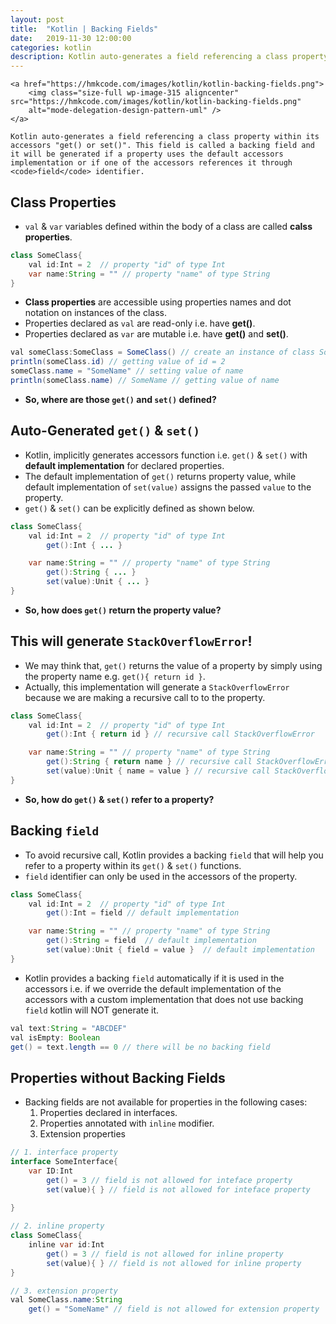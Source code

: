 ```yaml
---
layout: post
title:  "Kotlin | Backing Fields"
date:   2019-11-30 12:00:00
categories: kotlin
description: Kotlin auto-generates a field referencing a class property within its accessors "get() or set()". This field is called a backing field and it will be generated if a property uses the default accessors implementation or if one of the accessors references it through field identifier
---
```

 

<p style="text-align: justify;">
	
	<a href="https://hmkcode.com/images/kotlin/kotlin-backing-fields.png">
		<img class="size-full wp-image-315 aligncenter" src="https://hmkcode.com/images/kotlin/kotlin-backing-fields.png" 
		alt="mode-delegation-design-pattern-uml" />
	</a>
	
	Kotlin auto-generates a field referencing a class property within its accessors "get() or set()". This field is called a backing field and it will be generated if a property uses the default accessors implementation or if one of the accessors references it through <code>field</code> identifier.
</p>


## **Class Properties**

- `val` & `var` variables defined within the body of a class are called **calss properties**.

```java
class SomeClass{
    val id:Int = 2  // property "id" of type Int
    var name:String = "" // property "name" of type String
}
```

- **Class properties** are accessible using properties names and dot notation on instances of the class.
- Properties declared as `val` are read-only i.e. have **get()**.
- Properties declared as `var` are mutable i.e. have **get()** and **set()**.

```java
val someClass:SomeClass = SomeClass() // create an instance of class SomeClass
println(someClass.id) // getting value of id = 2
someClass.name = "SomeName" // setting value of name
println(someClass.name) // SomeName // getting value of name

```

- **So, where are those `get()` and `set()` defined?**

## **Auto-Generated `get()` & `set()`**

- Kotlin, implicitly generates accessors function i.e. `get()` & `set()` with **default implementation** for declared properties.
- The default implementation of `get()` returns property value, while default implementation of `set(value)` assigns the passed `value` to the property.
- `get()` & `set()` can be explicitly defined as shown below.

```java
class SomeClass{
    val id:Int = 2  // property "id" of type Int
        get():Int { ... }

    var name:String = "" // property "name" of type String
        get():String { ... }
        set(value):Unit { ... }
}
```

- **So, how does `get()` return the property value?**

## **This will generate `StackOverflowError`!**

- We may think that, `get()` returns the value of a property by simply using the property name e.g. `get(){ return id }`.
- Actually, this implementation will generate a `StackOverflowError` because we are making a recursive call to to the property.

```java
class SomeClass{
    val id:Int = 2  // property "id" of type Int
        get():Int { return id } // recursive call StackOverflowError

    var name:String = "" // property "name" of type String
        get():String { return name } // recursive call StackOverflowError
        set(value):Unit { name = value } // recursive call StackOverflowError
}
```

- **So, how do `get()` & `set()` refer to a property?**

## **Backing `field`**

- To avoid recursive call, Kotlin provides a backing `field` that will help you refer to a property within its `get()` & `set()` functions.
- `field` identifier can only be used in the accessors of the property.


```java
class SomeClass{
    val id:Int = 2  // property "id" of type Int
        get():Int = field // default implementation

    var name:String = "" // property "name" of type String
        get():String = field  // default implementation
        set(value):Unit { field = value }  // default implementation
}
```

- Kotlin provides a backing `field` automatically if it is used in the accessors i.e. if we override the default implementation of the accessors with a custom implementation that does not use backing `field` kotlin will NOT generate it.

```java
val text:String = "ABCDEF"
val isEmpty: Boolean
get() = text.length == 0 // there will be no backing field
```

## **Properties without Backing Fields**

- Backing fields are not available for properties in the following cases:
    1. Properties declared in interfaces.
    2. Properties annotated with `inline` modifier.
    3. Extension properties


```java
// 1. interface property
interface SomeInterface{
    var ID:Int 
    	get() = 3 // field is not allowed for inteface property
    	set(value){ } // field is not allowed for inteface property
    	
}

// 2. inline property
class SomeClass{
    inline var id:Int
    	get() = 3 // field is not allowed for inline property
    	set(value){ } // field is not allowed for inline property
}

// 3. extension property
val SomeClass.name:String
	get() = "SomeName" // field is not allowed for extension property
```    






